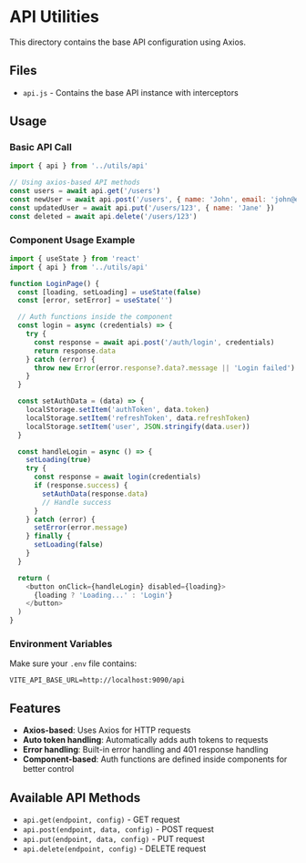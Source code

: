 # API Utilities

This directory contains the base API configuration using Axios.

## Files

- `api.js` - Contains the base API instance with interceptors

## Usage

### Basic API Call

```javascript
import { api } from '../utils/api'

// Using axios-based API methods
const users = await api.get('/users')
const newUser = await api.post('/users', { name: 'John', email: 'john@example.com' })
const updatedUser = await api.put('/users/123', { name: 'Jane' })
const deleted = await api.delete('/users/123')
```

### Component Usage Example

```javascript
import { useState } from 'react'
import { api } from '../utils/api'

function LoginPage() {
  const [loading, setLoading] = useState(false)
  const [error, setError] = useState('')

  // Auth functions inside the component
  const login = async (credentials) => {
    try {
      const response = await api.post('/auth/login', credentials)
      return response.data
    } catch (error) {
      throw new Error(error.response?.data?.message || 'Login failed')
    }
  }

  const setAuthData = (data) => {
    localStorage.setItem('authToken', data.token)
    localStorage.setItem('refreshToken', data.refreshToken)
    localStorage.setItem('user', JSON.stringify(data.user))
  }

  const handleLogin = async () => {
    setLoading(true)
    try {
      const response = await login(credentials)
      if (response.success) {
        setAuthData(response.data)
        // Handle success
      }
    } catch (error) {
      setError(error.message)
    } finally {
      setLoading(false)
    }
  }

  return (
    <button onClick={handleLogin} disabled={loading}>
      {loading ? 'Loading...' : 'Login'}
    </button>
  )
}
```

### Environment Variables

Make sure your `.env` file contains:

```
VITE_API_BASE_URL=http://localhost:9090/api
```

## Features

- **Axios-based**: Uses Axios for HTTP requests
- **Auto token handling**: Automatically adds auth tokens to requests
- **Error handling**: Built-in error handling and 401 response handling
- **Component-based**: Auth functions are defined inside components for better control

## Available API Methods

- `api.get(endpoint, config)` - GET request
- `api.post(endpoint, data, config)` - POST request
- `api.put(endpoint, data, config)` - PUT request
- `api.delete(endpoint, config)` - DELETE request
